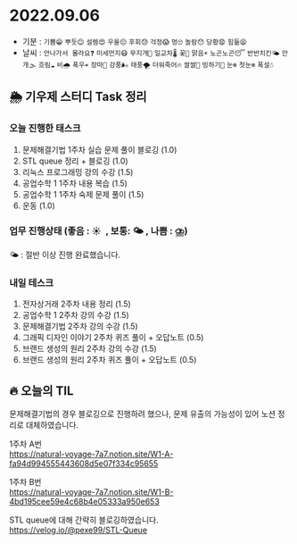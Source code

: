# 2022.09.06

- 기분 : `기쁨😁` `뿌듯😊` `설렘😍` `우울😔` `후회😓` `걱정😱` `멍🙄` `놀람😯` `당황😧` `힘듦😫`
- 날씨 : `안나가서 몰라요❓` `미세먼지😷` `무지개🌈` `일교차🌡️` `꽃🌸` `맑음☀️` `노곤노곤😴` `반반치킨🌤️` `안개🌫️` `흐림☁️` `비🌧️` `폭우☔` `장마🌊` `강풍🌬️` `태풍🌪️` `더워죽어🔥` `쌀쌀🥶` `빙하기🧊` `눈❄️` `첫눈❄️` `폭설☃️`

## 🌦️ 기우제 스터디 Task 정리

### 오늘 진행한 태스크

1. 문제해결기법 1주차 실습 문제 풀이 블로깅 (1.0)
2. STL queue 정리 + 블로깅 (1.0)
3. 리눅스 프로그래밍 강의 수강 (1.5)
4. 공업수학 1 1주차 내용 복습 (1.5)
5. 공업수학 1 1주차 숙제 문제 풀이 (1.5)
6. 운동 (1.0)

### 업무 진행상태 (좋음 : ☀  , 보통: 🌤 , 나쁨 : ⛈)

🌤 : 절반 이상 진행 완료했습니다.

### 내일 테스크

1. 전자상거래 2주차 내용 정리 (1.5)
2. 공업수학 1 2주차 강의 수강 (1.5)
3. 문제해결기법 2주차 강의 수강 (1.5)
4. 그래픽 디자인 이야기 2주차 퀴즈 풀이 + 오답노트 (0.5)
5. 브랜드 생성의 원리 2주차 강의 수강 (1.5)
6. 브랜드 생성의 원리 2주차 퀴즈 풀이 + 오답노트 (0.5)

## 🔥 오늘의 TIL

문제해결기법의 경우 블로깅으로 진행하려 했으나, 문제 유출의 가능성이 있어 노션 정리로 대체하였습니다.

1주차 A번  
https://natural-voyage-7a7.notion.site/W1-A-fa94d994555443608d5e07f334c95655

1주차 B번  
https://natural-voyage-7a7.notion.site/W1-B-4bd195cee59e4c68b4e05333a950e653

STL queue에 대해 간략히 블로깅하였습니다.  
https://velog.io/@pexe99/STL-Queue
